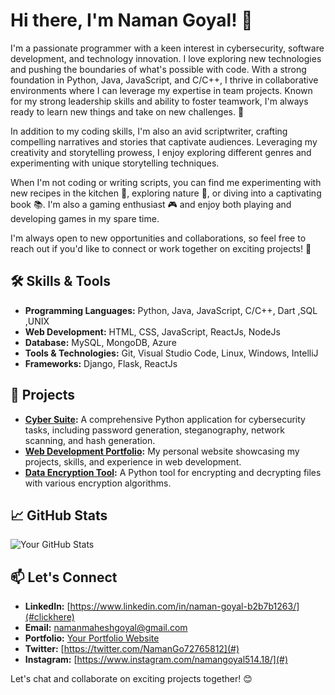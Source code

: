 <!--
**Codeguruu03/Codeguruu03** is a ✨ _special_ ✨ repository because its `README.md` (this file) appears on your GitHub profile.
-->

# Hi there, I'm Naman Goyal! 👋

I'm a passionate programmer with a keen interest in cybersecurity, software development, and technology innovation. I love exploring new technologies and pushing the boundaries of what's possible with code. With a strong foundation in Python, Java, JavaScript, and C/C++, I thrive in collaborative environments where I can leverage my expertise in team projects. Known for my strong leadership skills and ability to foster teamwork, I'm always ready to learn new things and take on new challenges. 🚀

In addition to my coding skills, I'm also an avid scriptwriter, crafting compelling narratives and stories that captivate audiences. Leveraging my creativity and storytelling prowess, I enjoy exploring different genres and experimenting with unique storytelling techniques.

When I'm not coding or writing scripts, you can find me experimenting with new recipes in the kitchen 🍳, exploring nature 🌳, or diving into a captivating book 📚. I'm also a gaming enthusiast 🎮 and enjoy both playing and developing games in my spare time.

I'm always open to new opportunities and collaborations, so feel free to reach out if you'd like to connect or work together on exciting projects! 💼

## 🛠️ Skills & Tools

- **Programming Languages:** Python, Java, JavaScript, C/C++, Dart ,SQL ,UNIX
- **Web Development:** HTML, CSS, JavaScript, ReactJs, NodeJs
- **Database:** MySQL, MongoDB, Azure
- **Tools & Technologies:** Git, Visual Studio Code, Linux, Windows, IntelliJ
- **Frameworks:** Django, Flask, ReactJs

## 🚀 Projects

- **[Cyber Suite](https://github.com/Codeguruu03/CyberSuite):** A comprehensive Python application for cybersecurity tasks, including password generation, steganography, network scanning, and hash generation.
- **[Web Development Portfolio](https://github.com/Codeguruu03/Portfolio):** My personal website showcasing my projects, skills, and experience in web development.
- **[Data Encryption Tool](https://github.com/Codeguruu03/Data-Encryption-Tool):** A Python tool for encrypting and decrypting files with various encryption algorithms.

## 📈 GitHub Stats

![Your GitHub Stats](https://github-readme-stats.vercel.app/api?username=Codeguruu03&theme=highcontrast&show_icons=true&hide_border=false&count_private=true)

## 📫 Let's Connect

- **LinkedIn:** [https://www.linkedin.com/in/naman-goyal-b2b7b1263/](#clickhere)
- **Email:** namanmaheshgoyal@gmail.com
- **Portfolio:** [Your Portfolio Website](#)
- **Twitter:** [https://twitter.com/NamanGo72765812](#)
- **Instagram:** [https://www.instagram.com/namangoyal514.18/](#)

Let's chat and collaborate on exciting projects together! 😊
